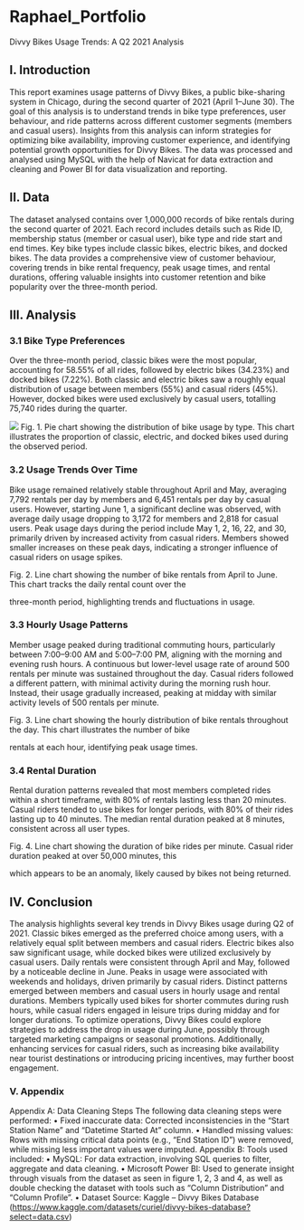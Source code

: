 # Raphael_Portfolio

Divvy Bikes Usage Trends: A Q2 2021 Analysis

## I. Introduction
This report examines usage patterns of Divvy Bikes, a public bike-sharing system in Chicago, during the second
quarter of 2021 (April 1–June 30). The goal of this analysis is to understand trends in bike type preferences, user
behaviour, and ride patterns across different customer segments (members and casual users). Insights from this
analysis can inform strategies for optimizing bike availability, improving customer experience, and identifying
potential growth opportunities for Divvy Bikes. The data was processed and analysed using MySQL with the
help of Navicat for data extraction and cleaning and Power BI for data visualization and reporting.

## II. Data
The dataset analysed contains over 1,000,000 records of bike rentals during the second quarter of 2021. Each
record includes details such as Ride ID, membership status (member or casual user), bike type and ride start and
end times. Key bike types include classic bikes, electric bikes, and docked bikes. The data provides a
comprehensive view of customer behaviour, covering trends in bike rental frequency, peak usage times, and
rental durations, offering valuable insights into customer retention and bike popularity over the three-month
period.

## III. Analysis
### 3.1 Bike Type Preferences
Over the three-month period, classic bikes were the most popular, accounting for 58.55% of all rides, followed
by electric bikes (34.23%) and docked bikes (7.22%). Both classic and electric bikes saw a roughly equal
distribution of usage between members (55%) and casual riders (45%). However, docked bikes were used
exclusively by casual users, totalling 75,740 rides during the quarter.

![](https://github.com/Paradoxxi/Raphael_Portfolio/blob/2166d01e61ff48fab3df4f92e95b2f202a213eb5/Screenshot%202024-12-26%20140949.png)
Fig. 1. Pie chart showing the distribution of bike usage by type. This chart illustrates the proportion of classic, electric, and docked bikes used during the observed period.

### 3.2 Usage Trends Over Time
Bike usage remained relatively stable throughout April and May, averaging 7,792 rentals per day by members
and 6,451 rentals per day by casual users. However, starting June 1, a significant decline was observed, with
average daily usage dropping to 3,172 for members and 2,818 for casual users. Peak usage days during the
period include May 1, 2, 16, 22, and 30, primarily driven by increased activity from casual riders. Members
showed smaller increases on these peak days, indicating a stronger influence of casual riders on usage spikes.

Fig. 2. Line chart showing the number of bike rentals from April to June. This chart tracks the daily rental count over the

three-month period, highlighting trends and fluctuations in usage.

### 3.3 Hourly Usage Patterns
Member usage peaked during traditional commuting hours, particularly between 7:00–9:00 AM and 5:00–7:00
PM, aligning with the morning and evening rush hours. A continuous but lower-level usage rate of around 500
rentals per minute was sustained throughout the day. Casual riders followed a different pattern, with minimal
activity during the morning rush hour. Instead, their usage gradually increased, peaking at midday with similar
activity levels of 500 rentals per minute.

Fig. 3. Line chart showing the hourly distribution of bike rentals throughout the day. This chart illustrates the number of bike

rentals at each hour, identifying peak usage times.

### 3.4 Rental Duration
Rental duration patterns revealed that most members completed rides within a short timeframe, with 80% of
rentals lasting less than 20 minutes. Casual riders tended to use bikes for longer periods, with 80% of their rides
lasting up to 40 minutes. The median rental duration peaked at 8 minutes, consistent across all user types.

Fig. 4. Line chart showing the duration of bike rides per minute. Casual rider duration peaked at over 50,000 minutes, this

which appears to be an anomaly, likely caused by bikes not being returned.

## IV. Conclusion
The analysis highlights several key trends in Divvy Bikes usage during Q2 of 2021. Classic bikes emerged as
the preferred choice among users, with a relatively equal split between members and casual riders. Electric bikes
also saw significant usage, while docked bikes were utilized exclusively by casual users. Daily rentals were
consistent through April and May, followed by a noticeable decline in June. Peaks in usage were associated with
weekends and holidays, driven primarily by casual riders.
Distinct patterns emerged between members and casual users in hourly usage and rental durations. Members
typically used bikes for shorter commutes during rush hours, while casual riders engaged in leisure trips during
midday and for longer durations.
To optimize operations, Divvy Bikes could explore strategies to address the drop in usage during June, possibly
through targeted marketing campaigns or seasonal promotions. Additionally, enhancing services for casual
riders, such as increasing bike availability near tourist destinations or introducing pricing incentives, may further
boost engagement.

### V. Appendix
Appendix A: Data Cleaning Steps The following data cleaning steps were performed:
• Fixed inaccurate data: Corrected inconsistencies in the “Start Station Name” and “Datetime Started At”
column.
• Handled missing values: Rows with missing critical data points (e.g., “End Station ID”) were removed,
while missing less important values were imputed.
Appendix B: Tools used included:
• MySQL: For data extraction, involving SQL queries to filter, aggregate and data cleaning.
• Microsoft Power BI: Used to generate insight through visuals from the dataset as seen in figure 1, 2, 3
and 4, as well as double checking the dataset with tools such as “Column Distribution” and “Column
Profile”.
• Dataset Source: Kaggle – Divvy Bikes Database
(https://www.kaggle.com/datasets/curiel/divvy-bikes-database?select=data.csv)
